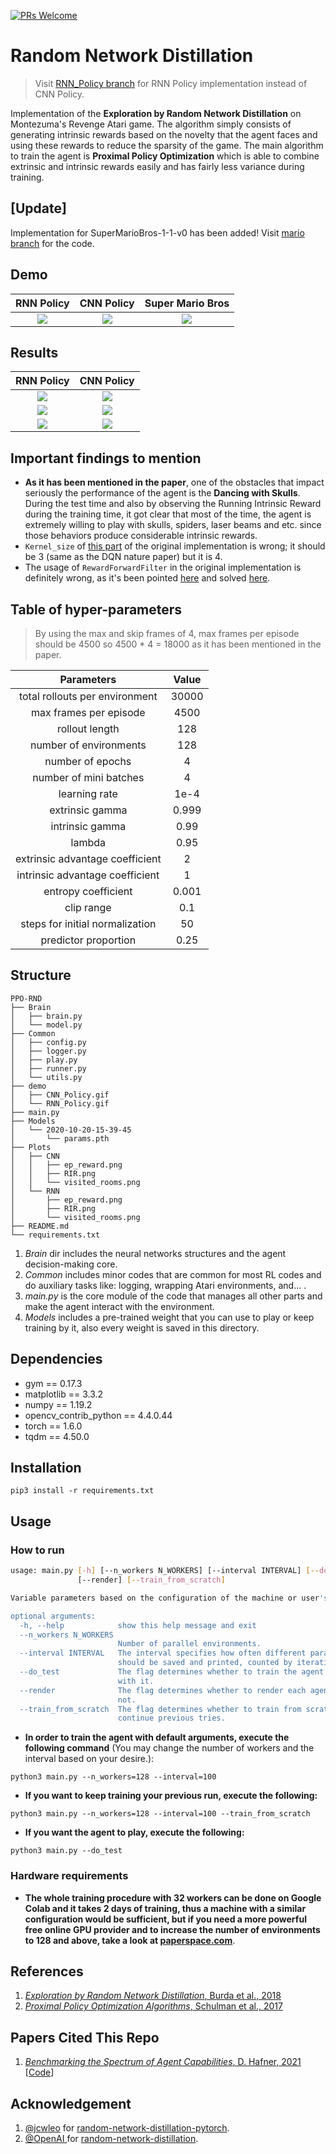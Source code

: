 [![PRs Welcome](https://img.shields.io/badge/PRs-welcome-brightgreen.svg?style=flat-square)](http://makeapullrequest.com)  
# Random Network Distillation
> Visit [RNN_Policy branch](https://github.com/alirezakazemipour/PPO-RND/tree/RNN_Policy) for RNN Policy implementation instead of CNN Policy.

Implementation of the **Exploration by Random Network Distillation** on Montezuma's Revenge Atari game. The algorithm simply consists of generating intrinsic rewards based on the novelty that the agent faces and using these rewards to reduce the sparsity of the game. The main algorithm to train the agent is **Proximal Policy Optimization** which is able to combine extrinsic and intrinsic rewards easily and has fairly less variance during training.

## [Update]
Implementation for SuperMarioBros-1-1-v0 has been added! Visit [mario branch](https://github.com/alirezakazemipour/PPO-RND/tree/mario) for the code.

## Demo

RNN Policy| CNN Policy| Super Mario Bros
:-----------------------:|:-----------------------:|:-----------------------:
![](demo/RNN_Policy.gif)| ![](demo/CNN_Policy.gif)| ![](demo/mario.gif) 

## Results
RNN Policy| CNN Policy
:-----------------------:|:-----------------------:|
![](Plots/RNN/RIR.png)	               | ![](Plots/CNN/RIR.png)	
![](Plots/RNN/ep_reward.png)      | ![](Plots/CNN/ep_reward.png)
![](Plots/RNN/visited_rooms.png)| ![](Plots/CNN/visited_rooms.png)

## Important findings to mention

- **As it has been mentioned in the paper**, one of the obstacles that impact seriously the performance of the agent is the **Dancing with Skulls**. During the test time and also by observing the Running Intrinsic Reward during the training time, it got clear that most of the time, the agent is extremely willing to play with skulls, spiders, laser beams and etc. since those behaviors produce considerable intrinsic rewards.
- `Kernel_size` of [this part](https://github.com/openai/random-network-distillation/blob/f75c0f1efa473d5109d487062fd8ed49ddce6634/policies/cnn_policy_param_matched.py#L104) of the original implementation is wrong; it should be 3 (same as the DQN nature paper) but it is 4.
- The usage of `RewardForwardFilter` in the original implementation is definitely wrong, as it's been pointed [here](https://github.com/openai/large-scale-curiosity/issues/6#issuecomment-433981760) and solved [here](https://github.com/openai/random-network-distillation/issues/16#issuecomment-488387659).

## Table of hyper-parameters

> By using the max and skip frames of 4, max frames per episode should be 4500 so 4500 * 4 = 18000 as it has been mentioned in the paper.

Parameters          | Value
:-----------------------:|:-----------------------:
total rollouts per environment  | 30000
max frames per episode  | 4500
rollout length       	       | 128
number of environments| 128
number of epochs	   | 4
number of mini batches  | 4
learning rate                      | 1e-4
extrinsic gamma		    | 0.999
intrinsic gamma		    | 0.99
lambda		                  | 0.95
extrinsic advantage coefficient       | 2
intrinsic advantage coefficient        | 1
entropy coefficient     		    | 0.001
clip range    				       | 0.1
steps for initial normalization	      | 50
predictor proportion		     | 0.25


## Structure
```shell
PPO-RND
├── Brain
│   ├── brain.py
│   └── model.py
├── Common
│   ├── config.py
│   ├── logger.py
│   ├── play.py
│   ├── runner.py
│   └── utils.py
├── demo
│   ├── CNN_Policy.gif
│   └── RNN_Policy.gif
├── main.py
├── Models
│   └── 2020-10-20-15-39-45
│       └── params.pth
├── Plots
│   ├── CNN
│   │   ├── ep_reward.png
│   │   ├── RIR.png
│   │   └── visited_rooms.png
│   └── RNN
│       ├── ep_reward.png
│       ├── RIR.png
│       └── visited_rooms.png
├── README.md
└── requirements.txt

```
1. _Brain_ dir includes the neural networks structures and the agent decision-making core.
2. _Common_ includes minor codes that are common for most RL codes and do auxiliary tasks like: logging, wrapping Atari environments, and... .
3. _main.py_ is the core module of the code that manages all other parts and make the agent interact with the environment.
4. _Models_ includes a pre-trained weight that you can use to play or keep training by it, also every weight is saved in this directory.
## Dependencies
- gym == 0.17.3
- matplotlib == 3.3.2
- numpy == 1.19.2
- opencv_contrib_python == 4.4.0.44
- torch == 1.6.0
- tqdm == 4.50.0

## Installation
```shell
pip3 install -r requirements.txt
```
## Usage
### How to run
```bash
usage: main.py [-h] [--n_workers N_WORKERS] [--interval INTERVAL] [--do_test]
               [--render] [--train_from_scratch]

Variable parameters based on the configuration of the machine or user's choice

optional arguments:
  -h, --help            show this help message and exit
  --n_workers N_WORKERS
                        Number of parallel environments.
  --interval INTERVAL   The interval specifies how often different parameters
                        should be saved and printed, counted by iterations.
  --do_test             The flag determines whether to train the agent or play
                        with it.
  --render              The flag determines whether to render each agent or
                        not.
  --train_from_scratch  The flag determines whether to train from scratch or
                        continue previous tries.

```
- **In order to train the agent with default arguments, execute the following command** (You may change the number of workers and the interval based on your desire.):
```shell
python3 main.py --n_workers=128 --interval=100
```
- **If you want to keep training your previous run, execute the following:**
```shell
python3 main.py --n_workers=128 --interval=100 --train_from_scratch
```
- **If you want  the agent to play, execute the following:**
```shell
python3 main.py --do_test
```
### Hardware requirements
- **The whole training procedure with 32 workers can be done on Google Colab and it takes 2 days of training, thus a machine with a similar configuration would be sufficient, but if you need a more powerful free online GPU provider and to increase the number of environments to 128 and above, take a look at [paperspace.com](paperspace.com)**.
## References
1. [_Exploration by Random Network Distillation_, Burda et al., 2018](https://arxiv.org/abs/1810.12894)
2. [_Proximal Policy Optimization Algorithms_, Schulman et al., 2017](https://arxiv.org/abs/1707.06347)

## Papers Cited This Repo
1. [_Benchmarking the Spectrum of Agent Capabilities_, D. Hafner, 2021](https://arxiv.org/pdf/2109.06780.pdf) [[Code](https://github.com/danijar/crafter)]

## Acknowledgement 
1. [@jcwleo](https://github.com/jcwleo) for [random-network-distillation-pytorch](https://github.com/jcwleo/random-network-distillation-pytorch).
2. [@OpenAI ](https://github.com/openai) for [random-network-distillation](https://github.com/openai/random-network-distillation).
